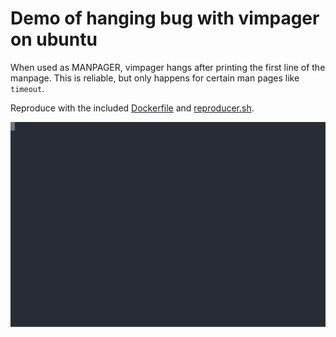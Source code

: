 # Demo of hanging bug with vimpager on ubuntu

When used as MANPAGER, vimpager hangs after printing the first line of the manpage. This is reliable, but only happens for certain man pages like `timeout`.

Reproduce with the included [Dockerfile](./Dockerfile) and [reproducer.sh](./reproducer.sh).

![./demo.svg](./demo.svg)
